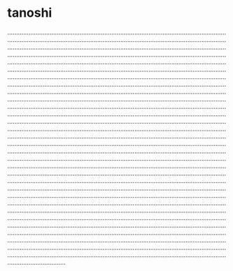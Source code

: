 # tanoshi
.....................................................................................................................................................................................................................................................................................................................................................................................................................................................................................................................................................................................................................................................................................................................................................................................................................................................................................................................................................................................................................................................................................................................................................................................................................................................................................................................................................................................................................................................................................................................................................................................................................................................................................................................................................................................................................................................................................................................................................................................................................................................................................................................................................................................................................................................................................................................................................................................................................................................................................................................................................................................................................................................................................................................................................................................................................................................................................................................................................................................................................................................................................................................................................................................................................................................................................................................................................................................................................................................................................................................................................................................................................................................................................................................................................................................................................................................................................................................................................................................................................................